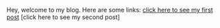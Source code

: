 Hey, welcome to my blog. Here are some links:
[click here to see my first post](post1)
[click here to see my second post]
